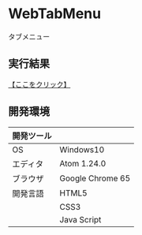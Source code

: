 # WebTabMenu
タブメニュー

## 実行結果
[【ここをクリック】](https://xekid78.github.io/WebTabMenu/)
  
## 開発環境
| 開発ツール |  |
|:-|:-|
| OS | Windows10 |
| エディタ | Atom 1.24.0 |
| ブラウザ | Google Chrome 65 |
| 開発言語 | HTML5 |
| | CSS3 |
| | Java Script |
